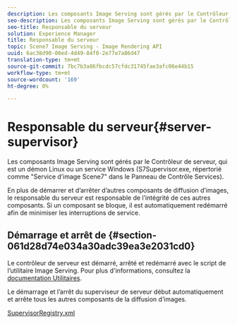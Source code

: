 ```yaml
---
description: Les composants Image Serving sont gérés par le Contrôleur de serveur, qui est un démon Linux ou un service Windows (S7Supervisor.exe, répertorié comme "Service d’image Scene7" dans le Panneau de Contrôle Services).
seo-description: Les composants Image Serving sont gérés par le Contrôleur de serveur, qui est un démon Linux ou un service Windows (S7Supervisor.exe, répertorié comme "Service d’image Scene7" dans le Panneau de Contrôle Services).
seo-title: Responsable du serveur
solution: Experience Manager
title: Responsable du serveur
topic: Scene7 Image Serving - Image Rendering API
uuid: 6ac38d90-00ed-4d49-84f0-2e77e7a86d47
translation-type: tm+mt
source-git-commit: 7bc7b3a86fbcdc57cfdc31745fae3afc06e44b15
workflow-type: tm+mt
source-wordcount: '169'
ht-degree: 0%

---
```



# Responsable du serveur{#server-supervisor}

Les composants Image Serving sont gérés par le Contrôleur de serveur, qui est un démon Linux ou un service Windows (S7Supervisor.exe, répertorié comme &quot;Service d’image Scene7&quot; dans le Panneau de Contrôle Services).

En plus de démarrer et d’arrêter d’autres composants de diffusion d’images, le responsable du serveur est responsable de l’intégrité de ces autres composants. Si un composant se bloque, il est automatiquement redémarré afin de minimiser les interruptions de service.

## Démarrage et arrêt de {#section-061d28d74e034a30adc39ea3e2031cd0}

Le contrôleur de serveur est démarré, arrêté et redémarré avec le script de l’utilitaire Image Serving. Pour plus d&#39;informations, consultez la [documentation Utilitaires](../../../is-api/is-utils/utilities/c-location-of-utilities.md#concept-bae61e53344449af978502cac6be8b5f).

Le démarrage et l’arrêt du superviseur de serveur début automatiquement et arrête tous les autres composants de la diffusion d’images.

[SupervisorRegistry.xml](../../../is-api/image-serving-api-ref/c-configuration-and-administration/r-server-configuration-files/r-supervisorregistry.md#reference-b55f37a7a7a044d19c1722f5130906c6)
